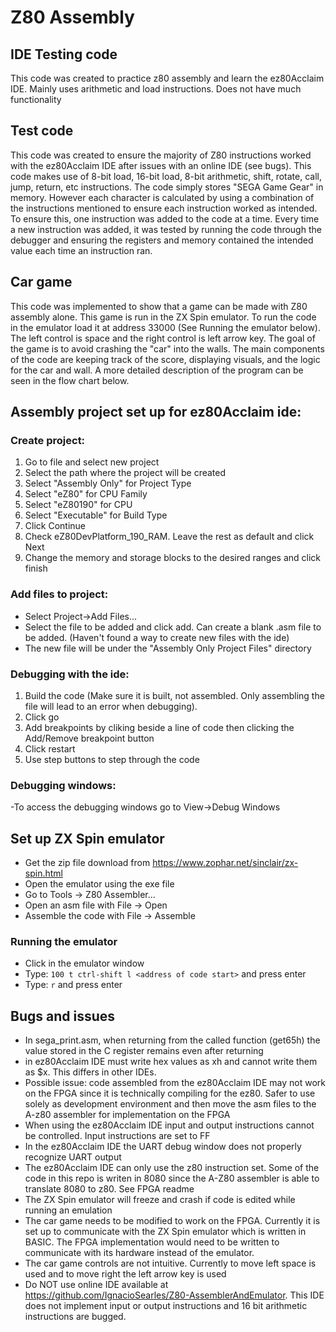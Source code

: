 # Z80 Assembly

## IDE Testing code
This code was created to practice z80 assembly and learn the ez80Acclaim IDE. Mainly uses arithmetic and load instructions. Does not have much functionality

## Test code
This code was created to ensure the majority of Z80 instructions worked with the ez80Acclaim IDE after issues with an online IDE (see bugs). This code makes use of 8-bit load, 16-bit load, 8-bit arithmetic, shift, rotate, call, jump, return, etc instructions. The code simply stores "SEGA Game Gear" in memory. However each character is calculated by using a combination of the instructions mentioned to ensure each instruction worked as intended. To ensure this, one instruction was added to the code at a time. Every time a new instruction was added, it was tested by running the code through the debugger and ensuring the registers and memory contained the intended value each time an instruction ran. 

## Car game
This code was implemented to show that a game can be made with Z80 assembly alone. This game is run in the ZX Spin emulator. To run the code in the emulator load it at address 33000 (See Running the emulator below). The left control is space and the right control is left arrow key. The goal of the game is to avoid crashing the "car" into the walls. The main components of the code are keeping track of the score, displaying visuals, and the logic for the car and wall. A more detailed description of the program can be seen in the flow chart below.


## Assembly project set up for ez80Acclaim ide:
### Create project:
1. Go to file and select new project
2. Select the path where the project will be created
3. Select "Assembly Only" for Project Type
4. Select "eZ80" for CPU Family
5. Select "eZ80190" for CPU
6. Select "Executable" for Build Type
7. Click Continue
8. Check eZ80DevPlatform_190_RAM. Leave the rest as default and click Next
9. Change the memory and storage blocks to the desired ranges and click finish

### Add files to project:
- Select Project->Add Files...
- Select the file to be added and click add. Can create a blank .asm file to be added. (Haven't found a way to create new files with the ide)
- The new file will be under the "Assembly Only Project Files" directory

### Debugging with the ide:
1. Build the code (Make sure it is built, not assembled. Only assembling the file will lead to an error when debugging).
2. Click go
3. Add breakpoints by cliking beside a line of code then clicking the Add/Remove breakpoint button
4. Click restart
5. Use step buttons to step through the code

### Debugging windows:
-To access the debugging windows go to View->Debug Windows

## Set up ZX Spin emulator
- Get the zip file download from https://www.zophar.net/sinclair/zx-spin.html
- Open the emulator using the exe file
- Go to Tools -> Z80 Assembler...
- Open an asm file with File -> Open
- Assemble the code with File -> Assemble

### Running the emulator
- Click in the emulator window
- Type: `100 t ctrl-shift l <address of code start>` and press enter
- Type: `r` and press enter

## Bugs and issues
- In sega_print.asm, when returning from the called function (get65h) the value stored in the C register remains even after returning
- in ez80Acclaim IDE must write hex values as xh and cannot write them as $x. This differs in other IDEs.
- Possible issue: code assembled from the ez80Acclaim IDE may not work on the FPGA since it is technically compiling for the ez80. Safer to use solely as development environment and then move the asm files to the A-z80 assembler for implementation on the FPGA
- When using the ez80Acclaim IDE input and output instructions cannot be controlled. Input instructions are set to FF
- In the ez80Acclaim IDE the UART debug window does not properly recognize UART output
- The ez80Acclaim IDE can only use the z80 instruction set. Some of the code in this repo is writen in 8080 since the A-Z80 assembler is able to translate 8080 to z80. See FPGA readme
- The ZX Spin emulator will freeze and crash if code is edited while running an emulation
- The car game needs to be modified to work on the FPGA. Currently it is set up to communicate with the ZX Spin emulator which is written in BASIC. The FPGA implementation would need to be written to communicate with its hardware instead of the emulator.
- The car game controls are not intuitive. Currently to move left space is used and to move right the left arrow key is used
- Do NOT use online IDE available at https://github.com/IgnacioSearles/Z80-AssemblerAndEmulator. This IDE does not implement input or output instructions and 16 bit arithmetic instructions are bugged. 
